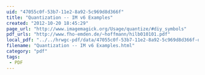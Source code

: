```yaml
---
uid: "47055c0f-53b7-11e2-8a92-5c969d8d366f"
title: "Quantization -- IM v6 Examples"
created: "2012-10-20 18:45:29"
page_url: "http://www.imagemagick.org/Usage/quantize/#diy_symbols"
pdf_urls: "http://www.fho-emden.de/~hoffmann/hilb010101.pdf"
local_pdf: "../../hrwgc-pdf/data/47055c0f-53b7-11e2-8a92-5c969d8d366f-quantization-im-v6-examples.pdf"
filename: "Quantization -- IM v6 Examples.html"
category: "pdf"
tags: 
 - PDF
---
```

